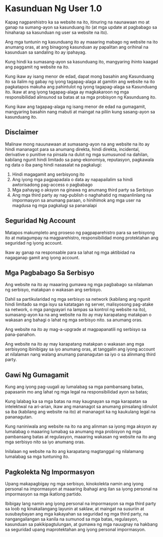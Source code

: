 # Kasunduan Ng User 1.0

Kapag nagparehistro ka sa website na ito, itinuring na naunawaan mo at ganap na sumang-ayon sa kasunduang ito (at mga update at pagbabago sa hinaharap sa kasunduan ng user sa website na ito).

Ang mga tuntunin ng kasunduang ito ay maaaring mabago ng website na ito anumang oras, at ang binagong kasunduan ay papalitan ang orihinal na kasunduan sa sandaling ito ay ipahayag.

Kung hindi ka sumasang-ayon sa kasunduang ito, mangyaring ihinto kaagad ang paggamit ng website na ito.

Kung ikaw ay isang menor de edad, dapat mong basahin ang Kasunduang ito sa ilalim ng gabay ng iyong tagapag-alaga at gamitin ang website na ito pagkatapos makuha ang pahintulot ng iyong tagapag-alaga sa Kasunduang ito. Ikaw at ang iyong tagapag-alaga ay magkakaroon ng mga responsibilidad alinsunod sa batas at sa mga probisyon ng Kasunduang ito.

Kung ikaw ang tagapag-alaga ng isang menor de edad na gumagamit, mangyaring basahin nang mabuti at maingat na piliin kung sasang-ayon sa kasunduang ito.

## Disclaimer

Malinaw mong nauunawaan at sumasang-ayon na ang website na ito ay hindi mananagot para sa anumang direkta, hindi direkta, incidental, derivative o punitive na pinsala na dulot ng mga sumusunod na dahilan, kabilang ngunit hindi limitado sa pang-ekonomiya, reputasyon, pagkawala ng data o iba pang hindi nasasalat na pagkalugi:

1. Hindi magagamit ang serbisyong ito
1. Ang iyong mga pagpapadala o data ay napapailalim sa hindi awtorisadong pag-access o pagbabago
1. Mga pahayag o aksyon na ginawa ng anumang third party sa Serbisyo
1. Ang mga third party ay nag-publish o naghahatid ng mapanlinlang na impormasyon sa anumang paraan, o hinihimok ang mga user na magdusa ng mga pagkalugi sa pananalapi

## Seguridad Ng Account

Matapos makumpleto ang proseso ng pagpaparehistro para sa serbisyong ito at matagumpay na magparehistro, responsibilidad mong protektahan ang seguridad ng iyong account.

Ikaw ay ganap na responsable para sa lahat ng mga aktibidad na nagaganap gamit ang iyong account.

## Mga Pagbabago Sa Serbisyo

Ang website na ito ay maaaring gumawa ng mga pagbabago sa nilalaman ng serbisyo, matakpan o wakasan ang serbisyo.

Dahil sa partikularidad ng mga serbisyo sa network (kabilang ang ngunit hindi limitado sa mga isyu sa katatagan ng server, malisyosong pag-atake sa network, o mga pangyayari na lampas sa kontrol ng website na ito), sumasang-ayon ka na ang website na ito ay may karapatang matakpan o wakasan ang bahagi o lahat ng mga serbisyo nito. sa anumang oras.

Ang website na ito ay mag-a-upgrade at magpapanatili ng serbisyo sa pana-panahon.

Ang website na ito ay may karapatang matakpan o wakasan ang mga serbisyong ibinibigay sa iyo anumang oras, at tanggalin ang iyong account at nilalaman nang walang anumang pananagutan sa iyo o sa alinmang third party.

## Gawi Ng Gumagamit

Kung ang iyong pag-uugali ay lumalabag sa mga pambansang batas, papasanin mo ang lahat ng mga legal na responsibilidad ayon sa batas;

Kung lalabag ka sa mga batas na may kaugnayan sa mga karapatan sa intelektwal na ari-arian, ikaw ang mananagot sa anumang pinsalang idinulot sa iba (kabilang ang website na ito) at mananagot ka ng kaukulang legal na pananagutan.

Kung naniniwala ang website na ito na ang alinman sa iyong mga aksyon ay lumalabag o maaaring lumabag sa anumang mga probisyon ng mga pambansang batas at regulasyon, maaaring wakasan ng website na ito ang mga serbisyo nito sa iyo anumang oras.

Inilalaan ng website na ito ang karapatang magtanggal ng nilalamang lumalabag sa mga tuntuning ito.

## Pagkolekta Ng Impormasyon

Upang makapagbigay ng mga serbisyo, kinokolekta namin ang iyong personal na impormasyon at maaaring ibahagi ang ilan sa iyong personal na impormasyon sa mga ikatlong partido.

Ibibigay lang namin ang iyong personal na impormasyon sa mga third party sa loob ng kinakailangang layunin at saklaw, at maingat na susuriin at susubaybayan ang mga kakayahan sa seguridad ng mga third party, na nangangailangan sa kanila na sumunod sa mga batas, regulasyon, kasunduan sa pakikipagtulungan, at gumawa ng mga nauugnay na hakbang sa seguridad upang maprotektahan ang iyong personal impormasyon.